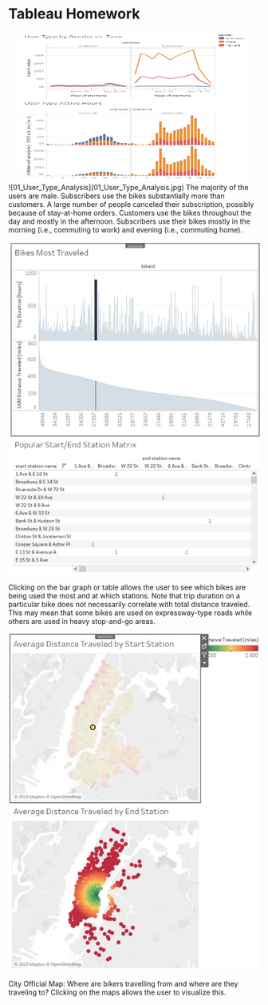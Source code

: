 # Tableau Homework

<div align="center">
    <img width="460" height="300" src="01_User_Type_Analysis.jpg">
</div>
![01_User_Type_Analysis](01_User_Type_Analysis.jpg)
The majority of the users are male. Subscribers use the bikes substantially more than customers. A large number of people canceled their subscription, possibly because of stay-at-home orders. Customers use the bikes throughout the day and mostly in the afternoon. Subscribers use their bikes mostly in the morning (i.e., commuting to work) and evening (i.e., commuting home).



![02_Start_End_Station_Matrix](02_Start_End_Station_Matrix.jpg)  

Clicking on the bar graph or table allows the user to see which bikes are being used the most and at which stations. Note that trip duration on a particular bike does not necessarily correlate with total distance traveled. This may mean that some bikes are used on expressway-type roads while others are used in heavy stop-and-go areas.



![03_Distance_Traveled_by_Station](03_Distance_Traveled_by_Station.jpg)  

City Official Map: Where are bikers travelling from and where are they traveling to? Clicking on the maps allows the user to visualize this.